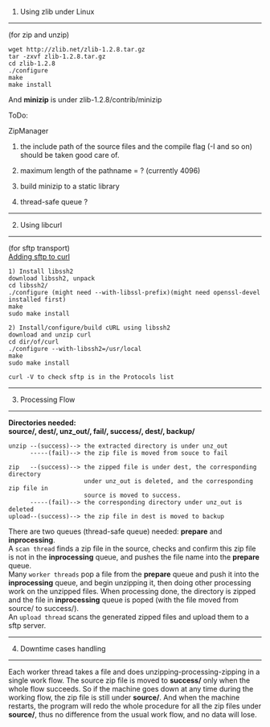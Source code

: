 1. Using zlib under Linux 
----
(for zip and unzip)

    wget http://zlib.net/zlib-1.2.8.tar.gz
    tar -zxvf zlib-1.2.8.tar.gz
    cd zlib-1.2.8
    ./configure
    make
    make install

And **minizip** is under zlib-1.2.8/contrib/minizip

ToDo:

ZipManager

1) the include path of the source files and the compile flag (-I and so on) should be taken good care of.

2) maximum length of the pathname = ? (currently 4096)

3) build minizip to a static library

4) thread-safe queue ?
****


2. Using libcurl
----
(for sftp transport)  
[Adding sftp to curl](http://andrewberls.com/blog/post/adding-sftp-support-to-curl)

    1) Install libssh2
    download libssh2, unpack
    cd libssh2/
    ./configure (might need --with-libssl-prefix)(might need openssl-devel installed first)
    make
    sudo make install
    
    2) Install/configure/build cURL using libssh2
    download and unzip curl
    cd dir/of/curl
    ./configure --with-libssh2=/usr/local
    make
    sudo make install
    
    curl -V to check sftp is in the Protocols list

****

3. Processing Flow
----
**Directories needed:<br> source/, dest/, unz_out/, fail/, success/, dest/, backup/**

    unzip --(success)--> the extracted directory is under unz_out
          -----(fail)--> the zip file is moved from souce to fail
          
    zip   --(success)--> the zipped file is under dest, the corresponding directory
                         under unz_out is deleted, and the corresponding zip file in
                         source is moved to success.
          -----(fail)--> the corresponding directory under unz_out is deleted   
    upload--(success)--> the zip file in dest is moved to backup                 


There are two queues (thread-safe queue) needed: **prepare** and **inprocessing**.  
A `scan thread` finds a zip file in the source, checks and confirm this zip file is not in the **inprocessing** queue, and pushes the file name into the **prepare** queue.  
Many `worker threads` pop a file from the **prepare** queue and push it into the **inprocessing** queue, and begin unzipping it, then doing other processing work on the unzipped files. When processing done, the directory is zipped and the file in **inprocessing** queue is poped (with the file moved from source/ to success/).  
An `upload thread` scans the generated zipped files and upload them to a sftp server.
****

4. Downtime cases handling
----
Each worker thread takes a file and does unzipping-processing-zipping in a single work flow. The source zip file is moved to **success/** only when the whole flow succeeds. So if the machine goes down at any time during the working flow, the zip file is still under **source/**. And when the machine restarts, the program will redo the whole procedure for all the zip files under **source/**, thus no difference from the usual work flow, and no data will lose.
